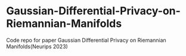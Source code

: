 # Gaussian-Differential-Privacy-on-Riemannian-Manifolds
Code repo for paper Gaussian Differential Privacy on Riemannian Manifolds(Neurips 2023)
